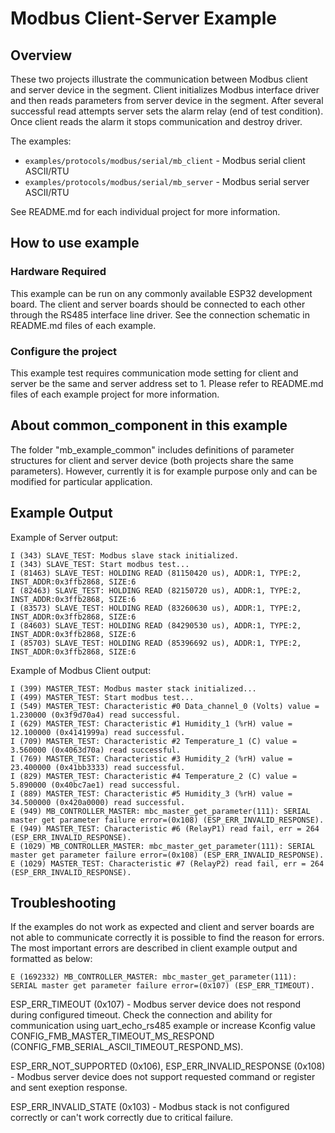 # Modbus Client-Server Example

## Overview

These two projects illustrate the communication between Modbus client and server device in the segment.
Client initializes Modbus interface driver and then reads parameters from server device in the segment.
After several successful read attempts server sets the alarm relay (end of test condition). 
Once client reads the alarm it stops communication and destroy driver.

The examples:

* `examples/protocols/modbus/serial/mb_client` - Modbus serial client ASCII/RTU 
* `examples/protocols/modbus/serial/mb_server` - Modbus serial server ASCII/RTU 

See README.md for each individual project for more information.

## How to use example

### Hardware Required

This example can be run on any commonly available ESP32 development board.
The client and server boards should be connected to each other through the RS485 interface line driver. 
See the connection schematic in README.md files of each example.

### Configure the project

This example test requires communication mode setting for client and server be the same and server address set to 1.
Please refer to README.md files of each example project for more information.

## About common_component in this example

The folder "mb_example_common" includes definitions of parameter structures for client and server device (both projects share the same parameters).
However, currently it is for example purpose only and can be modified for particular application.

## Example Output

Example of Server output:

```
I (343) SLAVE_TEST: Modbus slave stack initialized.
I (343) SLAVE_TEST: Start modbus test...
I (81463) SLAVE_TEST: HOLDING READ (81150420 us), ADDR:1, TYPE:2, INST_ADDR:0x3ffb2868, SIZE:6
I (82463) SLAVE_TEST: HOLDING READ (82150720 us), ADDR:1, TYPE:2, INST_ADDR:0x3ffb2868, SIZE:6
I (83573) SLAVE_TEST: HOLDING READ (83260630 us), ADDR:1, TYPE:2, INST_ADDR:0x3ffb2868, SIZE:6
I (84603) SLAVE_TEST: HOLDING READ (84290530 us), ADDR:1, TYPE:2, INST_ADDR:0x3ffb2868, SIZE:6
I (85703) SLAVE_TEST: HOLDING READ (85396692 us), ADDR:1, TYPE:2, INST_ADDR:0x3ffb2868, SIZE:6
```

Example of Modbus Client output:

```
I (399) MASTER_TEST: Modbus master stack initialized...
I (499) MASTER_TEST: Start modbus test...
I (549) MASTER_TEST: Characteristic #0 Data_channel_0 (Volts) value = 1.230000 (0x3f9d70a4) read successful.
I (629) MASTER_TEST: Characteristic #1 Humidity_1 (%rH) value = 12.100000 (0x4141999a) read successful.
I (709) MASTER_TEST: Characteristic #2 Temperature_1 (C) value = 3.560000 (0x4063d70a) read successful.
I (769) MASTER_TEST: Characteristic #3 Humidity_2 (%rH) value = 23.400000 (0x41bb3333) read successful.
I (829) MASTER_TEST: Characteristic #4 Temperature_2 (C) value = 5.890000 (0x40bc7ae1) read successful.
I (889) MASTER_TEST: Characteristic #5 Humidity_3 (%rH) value = 34.500000 (0x420a0000) read successful.
E (949) MB_CONTROLLER_MASTER: mbc_master_get_parameter(111): SERIAL master get parameter failure error=(0x108) (ESP_ERR_INVALID_RESPONSE).
E (949) MASTER_TEST: Characteristic #6 (RelayP1) read fail, err = 264 (ESP_ERR_INVALID_RESPONSE).
E (1029) MB_CONTROLLER_MASTER: mbc_master_get_parameter(111): SERIAL master get parameter failure error=(0x108) (ESP_ERR_INVALID_RESPONSE).
E (1029) MASTER_TEST: Characteristic #7 (RelayP2) read fail, err = 264 (ESP_ERR_INVALID_RESPONSE).
```

## Troubleshooting

If the examples do not work as expected and client and server boards are not able to communicate correctly it is possible to find the reason for errors.
The most important errors are described in client example output and formatted as below:

```
E (1692332) MB_CONTROLLER_MASTER: mbc_master_get_parameter(111): SERIAL master get parameter failure error=(0x107) (ESP_ERR_TIMEOUT).
```

ESP_ERR_TIMEOUT (0x107) - Modbus server device does not respond during configured timeout. Check the connection and ability for communication using uart_echo_rs485 example or increase
Kconfig value CONFIG_FMB_MASTER_TIMEOUT_MS_RESPOND (CONFIG_FMB_SERIAL_ASCII_TIMEOUT_RESPOND_MS).

ESP_ERR_NOT_SUPPORTED (0x106), ESP_ERR_INVALID_RESPONSE (0x108) - Modbus server device does not support requested command or register and sent exeption response. 

ESP_ERR_INVALID_STATE (0x103) - Modbus stack is not configured correctly or can't work correctly due to critical failure.
 

